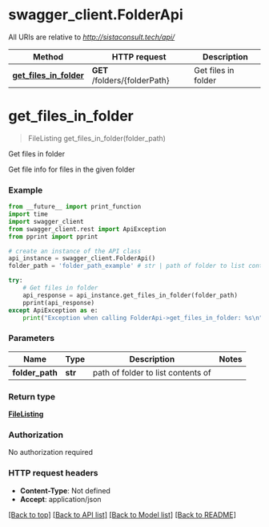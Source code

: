 # swagger_client.FolderApi

All URIs are relative to *http://sistaconsult.tech/api/*

Method | HTTP request | Description
------------- | ------------- | -------------
[**get_files_in_folder**](FolderApi.md#get_files_in_folder) | **GET** /folders/{folderPath} | Get files in folder


# **get_files_in_folder**
> FileListing get_files_in_folder(folder_path)

Get files in folder

Get file info for files in the given folder

### Example
```python
from __future__ import print_function
import time
import swagger_client
from swagger_client.rest import ApiException
from pprint import pprint

# create an instance of the API class
api_instance = swagger_client.FolderApi()
folder_path = 'folder_path_example' # str | path of folder to list contents of

try:
    # Get files in folder
    api_response = api_instance.get_files_in_folder(folder_path)
    pprint(api_response)
except ApiException as e:
    print("Exception when calling FolderApi->get_files_in_folder: %s\n" % e)
```

### Parameters

Name | Type | Description  | Notes
------------- | ------------- | ------------- | -------------
 **folder_path** | **str**| path of folder to list contents of | 

### Return type

[**FileListing**](FileListing.md)

### Authorization

No authorization required

### HTTP request headers

 - **Content-Type**: Not defined
 - **Accept**: application/json

[[Back to top]](#) [[Back to API list]](../README.md#documentation-for-api-endpoints) [[Back to Model list]](../README.md#documentation-for-models) [[Back to README]](../README.md)

